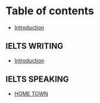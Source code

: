 # Table of contents

* [Introduction](README.md)

## IELTS WRITING

* [Introduction](ielts-writing/introduction.md)

## IELTS SPEAKING

* [HOME TOWN](ielts-speaking/untitled.md)

